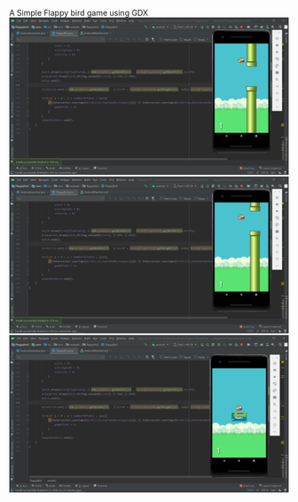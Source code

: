 A Simple Flappy bird game using GDX
![Image description](https://github.com/rahulsanghvi18/Flappy-bird/blob/master/Screenshot%20(102).png)  
![Image description](https://github.com/rahulsanghvi18/Flappy-bird/blob/master/Screenshot%20(103).png) 
![Image description](https://github.com/rahulsanghvi18/Flappy-bird/blob/master/Screenshot%20(100).png)
